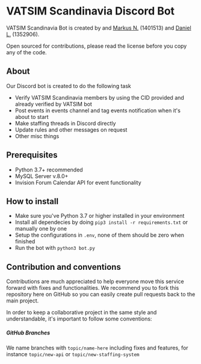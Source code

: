 # VATSIM Scandinavia Discord Bot

VATSIM Scandinavia Bot is created by and [Markus N.](https://github.com/Marko259) (1401513) and  [Daniel L.](https://github.com/blt950) (1352906).

Open sourced for contributions, please read the license before you copy any of the code.

## About
Our Discord bot is created to do the following task
- Verify VATSIM Scandinavia members by using the CID provided and already verified by VATSIM bot
- Post events in events channel and tag events notification when it's about to start
- Make staffing threads in Discord directly
- Update rules and other messages on request
- Other misc things

## Prerequisites
- Python 3.7+ recommended
- MySQL Server v.8.0+
- Invision Forum Calendar API for event functionality

## How to install
- Make sure you've Python 3.7 or higher installed in your environment
- Install all dependecies by doing `pip3 install -r requirements.txt` or manually one by one
- Setup the configurations in `.env`, none of them should be zero when finished
- Run the bot with `python3 bot.py`

## Contribution and conventions
Contributions are much appreciated to help everyone move this service forward with fixes and functionalities. We recommend you to fork this repository here on GitHub so you can easily create pull requests back to the main project.

In order to keep a collaborative project in the same style and understandable, it's important to follow some conventions:

##### GitHub Branches
We name branches with `topic/name-here` including fixes and features, for instance `topic/new-api` or `topic/new-staffing-system`